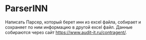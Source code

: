 # ParserINN
Написать Парсер, который берет инн из excel файла, собирает и сохраняет по ним информацию в другой excel файл. Данные собираются через сайт https://www.audit-it.ru/contragent/.
